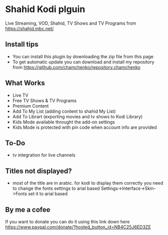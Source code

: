 # Shahid Kodi plguin

Live Streaming, VOD, Shahid, TV Shows and TV Programs from https://shahid.mbc.net/

## Install tips
 - You can install this plugin by downloading the zip file from this page
 - To get automatic update you can download and install my repository from https://github.com/chamchenko/repository.chamchenko

## What Works
 - Live TV
 - Free TV Shows & TV Programs
 - Premium Content
 - Add To My List (adding content to shahid My List)
 - Add To Librart (exporting movies and tv shows to Kodi Library)
 - Kids Mode available throught the add-on settings
 - Kids Mode is protected with pin code when account info are provided
## To-Do
 - tv integration for live channels

## Titles not displayed?
 - most of the title are in arabic. for kodi to display them correctly you need to change the fonts settings to arial based
 Settings->Interface->Skin->Fonts set it to arial based

## By me a cofee
If you want to donate you can do it using this link down here
https://www.paypal.com/donate/?hosted_button_id=NB4C25J6ED3ZE
